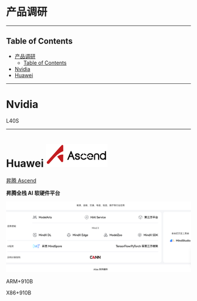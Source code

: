 # 产品调研

---

## Table of Contents

- [产品调研](#产品调研)
  - [Table of Contents](#table-of-contents)
- [Nvidia](#nvidia)
- [Huawei ](#huawei-)



---

# Nvidia

L40S

---

# Huawei ![](Pics/huawei001.svg)

[昇腾 Ascend](https://www.hiascend.com/)

**昇腾全栈 AI 软硬件平台**

![](Pics/huawei002.png)




ARM+910B

X86+910B







